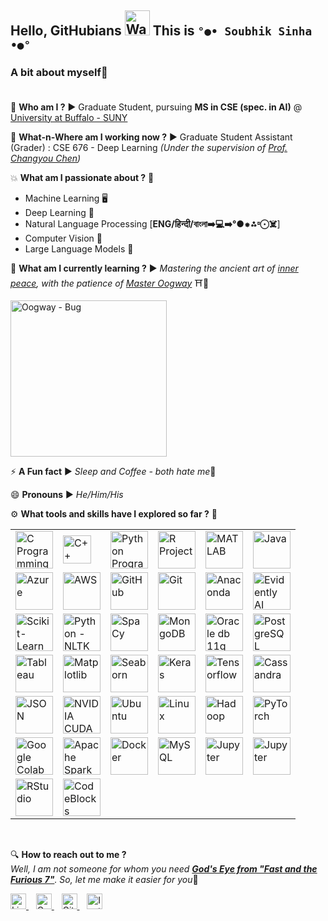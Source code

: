 ## Hello, GitHubians <img src="https://media.tenor.com/e3GqicbfhMYAAAAi/get-greeting-get-greetings.gif" alt="Waving Hand" width="40" height="40"> This is <b>`°●• Soubhik Sinha •●°`</b>


### A bit about myself🔻<br><br>

🤔 **Who am I ?** ▶️ Graduate Student, pursuing **MS in CSE (spec. in AI)** @ [University at Buffalo - SUNY](https://www.buffalo.edu/)<br>

🏢 **What-n-Where am I working now ?** ▶️ Graduate Student Assistant (Grader) : CSE 676 - Deep Learning *(Under the supervision of [Prof. Changyou Chen](https://www.linkedin.com/in/changyou-chen-945a3537/))*<br>

💥 **What am I passionate about ?** 🔻

 - Machine Learning 🖥️
 - Deep Learning 🧠
 - Natural Language Processing [**ENG/हिन्दी/বাংলা➡️💻➡️°●⁕⁂⏒⨀☠️**]
 - Computer Vision 👀
 - Large Language Models 🦜
 
 🌱 **What am I currently learning ?** ▶️ *Mastering the ancient art of <u>inner peace</u>, with the patience of [Master Oogway](https://universalstudios.fandom.com/wiki/Oogway)* ⛩️🐢<br>
 
<img src="https://github.com/sricks404/sricks404/blob/main/Oogway%20Bug.gif" alt="Oogway - Bug" width="250" height="auto">

<br>

⚡ **A Fun fact** ▶️ *Sleep and Coffee - both hate me*👻<br>

😄 **Pronouns** ▶️ *He/Him/His* <br>

⚙️ **What tools and skills have I explored so far ?** 🔻<br>
<table>
	<tr>
		<td><img src="https://img.icons8.com/?size=100&id=40670&format=png&color=000000" alt="C Programming" width=60"/></td>
<td><img src="https://raw.githubusercontent.com/isocpp/logos/master/cpp_logo.png" alt="C++ Programming" width=45"/></td>
		<td><img src = "https://img.icons8.com/?size=100&id=13441&format=png&color=000000" alt="Python Programming" width="60"></td>
		<td><img src = "https://img.icons8.com/?size=100&id=CLvQeiwFpit4&format=png&color=000000" alt="R Project" width="60"></td>
		<td><img src = "https://img.icons8.com/?size=100&id=62398&format=png&color=000000" alt="MATLAB" width="60"></td>
		<td><img src = "https://img.icons8.com/?size=100&id=Pd2x9GWu9ovX&format=png&color=000000" alt="Java" width="60"></td>
   </tr>
   <tr>
	  <td><img src = "https://img.icons8.com/?size=100&id=VLKafOkk3sBX&format=png&color=000000" alt="Azure" width="60"></td>
	  <td><img src = "https://img.icons8.com/?size=100&id=wU62u24brJ44&format=png&color=000000" alt="AWS" width="60"></td>
	  <td><img src = "https://img.icons8.com/?size=100&id=62856&format=png&color=000000" alt="GitHub" width="60"></td>
	  <td><img src = "https://img.icons8.com/?size=100&id=20906&format=png&color=000000" alt="Git" width="60"></td>
	  <td><img src = "https://img.icons8.com/?size=100&id=F4uMFPZgS0gt&format=png&color=000000" alt="Anaconda" width="60"></td>
	  <td><img src = "https://media.licdn.com/dms/image/v2/C4E0BAQFW0NjQTP2Rvg/company-logo_200_200/company-logo_200_200/0/1630627344241/evidently_ai_logo?e=2147483647&v=beta&t=RAHXUIKKgU6CKm1VHw5ZXP7Cse5piPvpM0D1tLzX5f8" alt="Evidently AI" width="60"></td>
	  </tr>
	  <tr>
		  <td><img src = "https://e7.pngegg.com/pngimages/39/4/png-clipart-logo-scikit-learn-python-github-machine-learning-text-orange.png" alt="Scikit-Learn" width="60"></td>
		  <td><img src = "https://miro.medium.com/v2/resize:fit:1184/0*zKRz1UgqpOZ4bvuA" alt="Python - NLTK" width="60"></td>
		  <td><img src = "https://img.stackshare.io/service/7312/7-7zis8f_400x400.png" alt="SpaCy" width="60"></td>
		  <td><img src = "https://img.icons8.com/?size=100&id=74402&format=png&color=000000" alt="MongoDB" width="60"></td>
		  <td><img src = "https://miro.medium.com/v2/resize:fit:750/1*x5D-t_6hTxA_5YDtAZJZvw.jpeg" alt="Oracle db 11g" width="60"></td>
		  <td><img src = "https://img.icons8.com/?size=100&id=38561&format=png&color=000000" alt="PostgreSQL" width="60"></td>
   </tr>
   <tr>
	   <td><img src = "https://img.icons8.com/?size=100&id=9Kvi1p1F0tUo&format=png&color=000000" alt="Tableau" width="60"></td>
	   <td><img src = "https://upload.wikimedia.org/wikipedia/commons/thumb/0/01/Created_with_Matplotlib-logo.svg/2048px-Created_with_Matplotlib-logo.svg.png" alt="Matplotlib" width="60"></td>
	   <td><img src = "https://cdn.worldvectorlogo.com/logos/seaborn-1.svg" alt="Seaborn" width="60"></td>
	   <td><img src = "https://upload.wikimedia.org/wikipedia/commons/thumb/a/ae/Keras_logo.svg/2048px-Keras_logo.svg.png" alt="Keras" width="60"></td>
	   <td><img src = "https://hackr.io/tutorials/learn-tensorflow/og_image" alt="Tensorflow" width="60"></td>
	   <td><img src = "https://logowik.com/content/uploads/images/cassandra4070.logowik.com.webp" alt="Cassandra" width="60"></td>
   </tr>
   <tr>
	   <td><img src = "https://i0.wp.com/dbaontap.com/wp-content/uploads/2015/11/json-logo.png?fit=690%2C330&ssl=1" alt="JSON" width="60"></td>
	   <td><img src = "https://miro.medium.com/v2/resize:fit:394/1*Z_vXwV0SPudOAdlZnoAkWA.png" alt="NVIDIA CUDA" width="60"></td>
	   <td><img src = "https://w7.pngwing.com/pngs/503/133/png-transparent-ubuntu-plain-logo-icon.png" alt="Ubuntu" width="60"></td>
	   <td><img src = "https://static-00.iconduck.com/assets.00/linux-icon-2048x2048-sy06t4un.png" alt="Linux" width="60"></td>
	   <td><img src = "https://banner2.cleanpng.com/20180811/ie/16355b638e87610c641904bdaa685410.webp" alt="Hadoop" width="60"></td>
	   <td><img src = "https://pbs.twimg.com/profile_images/1813965160702451712/yXV1vRhr_400x400.jpg" alt="PyTorch" width="60"></td>
   </tr>
   <tr>
	   <td><img src = "https://i0.wp.com/begincodingnow.com/wp-content/uploads/2023/08/colab_logo.png?fit=260%2C160&ssl=1" alt="Google Colab" width="60"></td>
	   <td><img src = "https://w7.pngwing.com/pngs/1/687/png-transparent-apache-spark-apache-http-server-scala-apache-software-foundation-data-processing-others-miscellaneous-text-orange.png" alt="Apache Spark" width="60"></td>
	   <td><img src = "https://cdn4.iconfinder.com/data/icons/logos-and-brands/512/97_Docker_logo_logos-512.png" alt="Docker" width="60"></td>
	   <td><img src = "https://seeklogo.com/images/M/mysql-logo-B4943FE6DD-seeklogo.com.png" alt="MySQL" width="60"></td>
	   <td><img src = "https://numfocus.org/wp-content/uploads/2016/07/jupyter-logo-300.png" alt="Jupyter" width="60"></td>
	   <td><img src = "https://i0.wp.com/teech.com.br/wp-content/uploads/2020/01/VsCode.png?fit=512%2C512" alt="Jupyter" width="60"></td>
   </tr>
   <tr>
	   <td><img src = "https://w7.pngwing.com/pngs/801/880/png-transparent-rstudio-macos-r-blue-text-trademark.png" alt="RStudio" width="60"></td>
	   <td><img src = "https://blogger.googleusercontent.com/img/b/R29vZ2xl/AVvXsEiUiNwNvWfATiDCwOeYGDWDbIauxNSjZJHEdJKkb9dH3_dk9e8fRbk_K3z8iKuy_HkNUzfSu7S9V2fO_T6vWEF6wVhOPbHyTzvrlEUKVP649ngKDHReYCs77uVUFK-kSTpEekq8T6b-Mqjj/s1600/code+block+logo.jpg" alt="CodeBlocks" width="60"></td>
   </tr>
</table>

<br>

🔍 **How to reach out to me ?**<br>
*Well, I am not someone for whom you need **[God's Eye from "Fast and the Furious 7"](https://fastandfurious.fandom.com/wiki/God%27s_Eye)**.  So, let me make it easier for you*🔻<br>

<a href="https://www.linkedin.com/in/ssinha2001">
    <img src="https://cdn.jsdelivr.net/gh/devicons/devicon/icons/linkedin/linkedin-original.svg" alt="LinkedIn Profile" width="25" height="25">
</a>
&nbsp;&nbsp;
<a href="mailto:job.soubhiksinha@gmail.com">
    <img src="https://cdn4.iconfinder.com/data/icons/logos-brands-7/512/google_logo-google_icongoogle-512.png" alt="Gmail" width="25" height="25">
</a>
&nbsp;&nbsp;
<a href="https://github.com/sricks404">
	<img src="https://cdn.pixabay.com/photo/2022/01/30/13/33/github-6980894_960_720.png" alt="GitHub" width="25" height="25">
</a>
&nbsp;&nbsp;
<a href="https://www.instagram.com/the_somnolent_mind_/"> 
	<img src="https://upload.wikimedia.org/wikipedia/commons/thumb/a/a5/Instagram_icon.png/2048px-Instagram_icon.png" alt="Instagram" width="25" height="25"> 
</a>


 


 
<!--
Here are some ideas to get you started:

- 🔭 I’m currently working on ...
- 🌱 I’m currently learning ... ❌
- 👯 I’m looking to collaborate on ...
- 🤔 I’m looking for help with ...
- 💬 Ask me about ...
- 📫 How to reach me: ...
- 😄 Pronouns: ...❌
- ⚡ Fun fact: ...❌
-->

